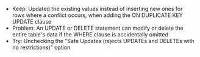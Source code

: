 - Keep: Updated the existing values instead of inserting new ones for rows where a conflict occurs, when adding the ON DUPLICATE KEY UPDATE clause
- Problem: An UPDATE or DELETE statement can modify or delete the entire table's data if the WHERE clause is accidentally omitted
- Try: Unchecking the "Safe Updates (rejects UPDATEs and DELETEs with no restrictions)" option
